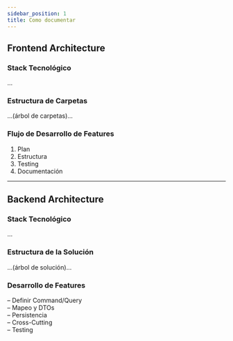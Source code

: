 ```yaml
---
sidebar_position: 1
title: Como documentar
---
```

## Frontend Architecture
### Stack Tecnológico
…  
### Estructura de Carpetas  
…(árbol de carpetas)…  
### Flujo de Desarrollo de Features  
1. Plan  
2. Estructura  
3. Testing  
4. Documentación  

---

## Backend Architecture
### Stack Tecnológico
…  
### Estructura de la Solución  
…(árbol de solución)…  
### Desarrollo de Features  
– Definir Command/Query  
– Mapeo y DTOs  
– Persistencia  
– Cross-Cutting  
– Testing  
